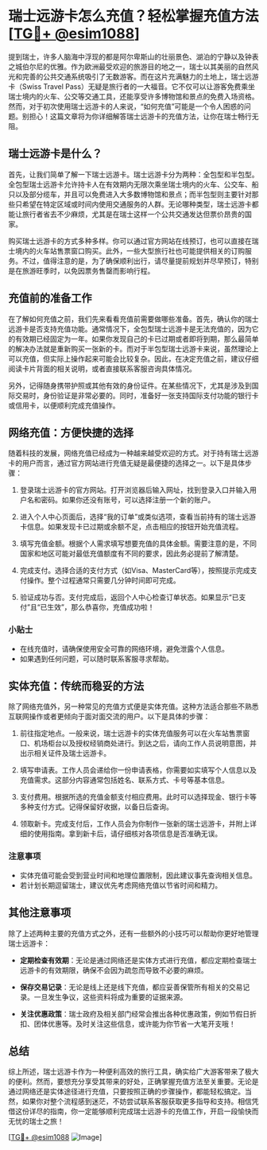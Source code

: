 # 瑞士远游卡怎么充值？轻松掌握充值方法[[TG💪+ @esim1088](https://t.me/s/esim1088)]

提到瑞士，许多人脑海中浮现的都是阿尔卑斯山的壮丽景色、湖泊的宁静以及钟表之城伯尔尼的优雅。作为欧洲最受欢迎的旅游目的地之一，瑞士以其美丽的自然风光和完善的公共交通系统吸引了无数游客。而在这片充满魅力的土地上，瑞士远游卡（Swiss Travel Pass）无疑是旅行者的一大福音。它不仅可以让游客免费乘坐瑞士境内的火车、公交等交通工具，还能享受许多博物馆和景点的免费入场资格。然而，对于初次使用瑞士远游卡的人来说，“如何充值”可能是一个令人困惑的问题。别担心！这篇文章将为你详细解答瑞士远游卡的充值方法，让你在瑞士畅行无阻。

## 瑞士远游卡是什么？

首先，让我们简单了解一下瑞士远游卡。瑞士远游卡分为两种：全包型和半包型。全包型瑞士远游卡允许持卡人在有效期内无限次乘坐瑞士境内的火车、公交车、船只以及部分缆车，并且可以免费进入大多数博物馆和景点；而半包型则主要针对那些只希望在特定区域或时间内使用交通服务的人群。无论哪种类型，瑞士远游卡都能让旅行者省去不少麻烦，尤其是在瑞士这样一个公共交通发达但票价昂贵的国家。

购买瑞士远游卡的方式多种多样。你可以通过官方网站在线预订，也可以直接在瑞士境内的火车站售票窗口购买。此外，一些大型旅行社也可能提供相关的订购服务。不过，值得注意的是，为了确保顺利出行，请尽量提前规划并尽早预订，特别是在旅游旺季时，以免因票务售罄而影响行程。

## 充值前的准备工作

在了解如何充值之前，我们先来看看充值前需要做哪些准备。首先，确认你的瑞士远游卡是否支持充值功能。通常情况下，全包型瑞士远游卡是无法充值的，因为它的有效期已经固定为一年。如果你发现自己的卡已过期或者即将到期，那么最简单的解决办法就是重新购买一张新的卡。而对于半包型瑞士远游卡来说，虽然理论上可以充值，但实际上操作起来可能会比较复杂。因此，在决定充值之前，建议仔细阅读卡片背面的相关说明，或者直接联系客服咨询具体情况。

另外，记得随身携带护照或其他有效的身份证件。在某些情况下，尤其是涉及到国际交易时，身份验证是非常必要的。同时，准备好一张支持国际支付功能的银行卡或信用卡，以便顺利完成充值操作。

## 网络充值：方便快捷的选择

随着科技的发展，网络充值已经成为一种越来越受欢迎的方式。对于持有瑞士远游卡的用户而言，通过官方网站进行充值无疑是最便捷的选择之一。以下是具体步骤：

1. 登录瑞士远游卡的官方网站。打开浏览器后输入网址，找到登录入口并输入用户名和密码。如果你还没有账号，可以选择注册一个新的账户。
   
2. 进入个人中心页面后，选择“我的订单”或类似选项，查看当前持有的瑞士远游卡信息。如果发现卡已过期或余额不足，点击相应的按钮开始充值流程。

3. 填写充值金额。根据个人需求填写想要充值的具体金额。需要注意的是，不同国家和地区可能对最低充值额度有不同的要求，因此务必提前了解清楚。

4. 完成支付。选择合适的支付方式（如Visa、MasterCard等），按照提示完成支付操作。整个过程通常只需要几分钟时间即可完成。

5. 验证成功与否。支付完成后，返回个人中心检查订单状态。如果显示“已支付”且“已生效”，那么恭喜你，充值成功啦！

### 小贴士

- 在线充值时，请确保使用安全可靠的网络环境，避免泄露个人信息。
- 如果遇到任何问题，可以随时联系客服寻求帮助。

## 实体充值：传统而稳妥的方法

除了网络充值外，另一种常见的充值方式便是实体充值。这种方法适合那些不熟悉互联网操作或者更倾向于面对面交流的用户。以下是具体的步骤：

1. 前往指定地点。一般来说，瑞士远游卡的实体充值服务可以在火车站售票窗口、机场柜台以及授权经销商处进行。到达之后，请向工作人员说明意图，并出示相关证件及瑞士远游卡。

2. 填写申请表。工作人员会递给你一份申请表格，你需要如实填写个人信息以及充值需求。这部分内容通常包括姓名、联系方式、卡号等基本信息。

3. 支付费用。根据所选的充值金额支付相应费用。此时可以选择现金、银行卡等多种支付方式。记得保留好收据，以备日后查询。

4. 领取新卡。完成支付后，工作人员会为你制作一张新的瑞士远游卡，并附上详细的使用指南。拿到新卡后，请仔细核对各项信息是否准确无误。

### 注意事项

- 实体充值可能会受到营业时间和地理位置限制，因此建议事先查询相关信息。
- 若计划长期逗留瑞士，建议优先考虑网络充值以节省时间和精力。

## 其他注意事项

除了上述两种主要的充值方式之外，还有一些额外的小技巧可以帮助你更好地管理瑞士远游卡：

- **定期检查有效期**：无论是通过网络还是实体方式进行充值，都应定期检查瑞士远游卡的有效期限，确保不会因为疏忽而导致不必要的麻烦。
  
- **保存交易记录**：无论是线上还是线下充值，都应妥善保管所有相关的交易记录。一旦发生争议，这些资料将成为重要的证据来源。

- **关注优惠政策**：瑞士政府及相关部门经常会推出各种优惠政策，例如节假日折扣、团体优惠等。及时关注这些信息，或许能为你节省一大笔开支哦！

## 总结

综上所述，瑞士远游卡作为一种便利高效的旅行工具，确实给广大游客带来了极大的便利。然而，要想充分享受其带来的好处，正确掌握充值方法至关重要。无论是通过网络还是实体途径进行充值，只要按照正确的步骤操作，都能轻松搞定。当然，如果你对整个流程感到迷茫，不妨尝试联系客服获取更多指导和支持。相信凭借这份详尽的指南，你一定能够顺利完成瑞士远游卡的充值工作，开启一段愉快而无忧的瑞士之旅！

[[TG💪+ @esim1088](https://t.me/s/esim1088) ![Image](https://i.postimg.cc/4NQfJmqS/Snipaste-2025-05-13-00-14-12.png)]